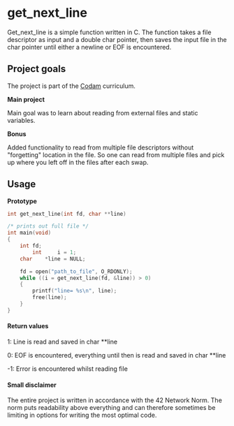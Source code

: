 # get_next_line

Get_next_line is a simple function written in C. The function takes a file descriptor as input and a double char pointer, then saves the input file in the char pointer until either a newline or EOF is encountered.

## Project goals
The project is part of the [Codam](https://www.codam.nl/studying-at-codam) curriculum.

**Main project**

Main goal was to learn about reading from external files and static variables.

**Bonus**

Added functionality to read from multiple file descriptors without "forgetting" location in the file. So one can read from multiple files and pick up where you left off in the files after each swap.  

## Usage

**Prototype**

```c
int	get_next_line(int fd, char **line)
```


```c
/* prints out full file */
int main(void)
{
	int	fd;
    	int     i = 1;
	char	*line = NULL;

	fd = open("path_to_file", O_RDONLY);
	while ((i = get_next_line(fd, &line)) > 0)
	{
		printf("line= %s\n", line);
		free(line);
	}
}
```

#### Return values

1: Line is read and saved in char **line

0: EOF is encountered, everything until then is read and saved in char **line
 
-1: Error is encountered whilst reading file

#### Small disclaimer

The entire project is written in accordance with the 42 Network Norm. The norm puts readability above everything and can therefore sometimes be limiting in options for writing the most optimal code.

